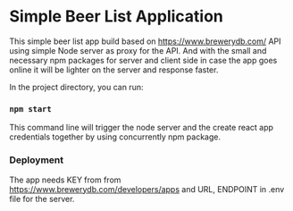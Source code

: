 # Simple Beer List Application

This simple beer list app build based on https://www.brewerydb.com/ API using simple Node server as proxy for the API. And with the small and necessary npm packages for server and client side in case the app goes online it will be lighter on the server and response faster.


In the project directory, you can run:

### `npm start`  

This command line will trigger the node server and the create react app credentials together by using concurrently npm package. 


### Deployment
The app needs KEY from from https://www.brewerydb.com/developers/apps and URL, ENDPOINT in .env file for the server.  




